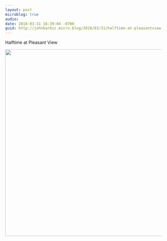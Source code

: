```yaml
---
layout: post
microblog: true
audio: 
date: 2018-03-31 16:39:04 -0700
guid: http://johnbarbic.micro.blog/2018/03/31/halftime-at-pleasantview.html
---
```

Halftime at Pleasant View

<img src="http://www.barbic.com/uploads/2018/890b7b6ac3.jpg" width="600" height="600" />

